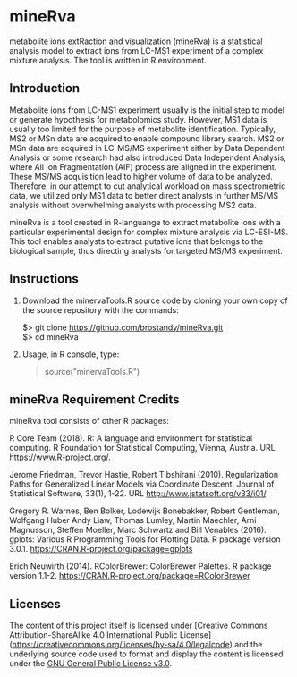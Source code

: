 # mineRva
metabolite ions extRaction and visualization (mineRva) is a statistical analysis model to extract ions from LC-MS1 experiment of a complex mixture analysis. The tool is written in R environment. 

## Introduction
Metabolite ions from LC-MS1 experiment usually is the initial step to model or generate hypothesis for metabolomics study. However,
MS1 data is usually too limited for the purpose of metabolite identification. Typically, MS2 or MSn data are acquired to enable compound
library search. MS2 or MSn data are acquired in LC-MS/MS experiment either by Data Dependent Analysis or some research had also
introduced Data Independent Analysis, where All Ion Fragmentation (AIF) process are aligned in the experiment. These MS/MS acquisition 
lead to higher volume of data to be analyzed. Therefore, in our attempt to cut analytical workload on mass spectrometric data, we utilized 
only MS1 data to better direct analysts in further MS/MS analysis without overwhelming analysts with processing MS2 data.

mineRva is a tool created in R-languange to extract metabolite ions with a particular experimental design for complex mixture analysis via LC-ESI-MS. This tool enables analysts to extract putative ions that belongs to the biological sample, thus directing analysts for targeted MS/MS experiment.

## Instructions
1. Download the minervaTools.R source code by cloning your own copy of the source repository with the commands:

   $> git clone https://github.com/brostandy/mineRva.git<br/>
   $> cd mineRva

2. Usage, in R console, type:
   > source("minervaTools.R")

## mineRva Requirement Credits
mineRva tool consists of other R packages:

R Core Team (2018). R: A language and environment for statistical computing. R Foundation for
  Statistical Computing, Vienna, Austria. URL https://www.R-project.org/.
  
Jerome Friedman, Trevor Hastie, Robert Tibshirani (2010). Regularization Paths for Generalized
  Linear Models via Coordinate Descent. Journal of Statistical Software, 33(1), 1-22. URL
  http://www.jstatsoft.org/v33/i01/.
  
Gregory R. Warnes, Ben Bolker, Lodewijk Bonebakker, Robert Gentleman, Wolfgang Huber Andy Liaw,
  Thomas Lumley, Martin Maechler, Arni Magnusson, Steffen Moeller, Marc Schwartz and Bill
  Venables (2016). gplots: Various R Programming Tools for Plotting Data. R package version
  3.0.1. https://CRAN.R-project.org/package=gplots
  
Erich Neuwirth (2014). RColorBrewer: ColorBrewer Palettes. R package version 1.1-2.
  https://CRAN.R-project.org/package=RColorBrewer
  
## Licenses
The content of this project itself is licensed under [Creative Commons Attribution-ShareAlike 4.0 International Public License] (https://creativecommons.org/licenses/by-sa/4.0/legalcode) and the underlying source code used to format and display the content is licensed under the [GNU General Public License v3.0](../blob/master/LICENSE).
  



